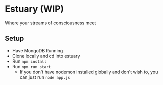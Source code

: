 # Estuary (WIP)
Where your streams of consciousness meet

## Setup

* Have MongoDB Running
* Clone locally and cd into estuary
* Run `npm install`
* Run `npm run start`
  * If you don't have nodemon installed globally and don't wish to, you can just run `node app.js`
